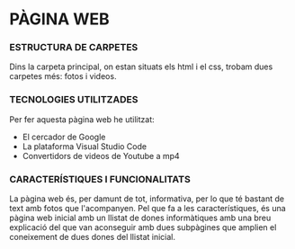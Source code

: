 # PÀGINA WEB
### ESTRUCTURA DE CARPETES
Dins la carpeta principal, on estan situats els html i el css, trobam dues carpetes més: fotos i videos.
### TECNOLOGIES UTILITZADES
Per fer aquesta pàgina web he utilitzat:
* El cercador de Google
* La plataforma Visual Studio Code
* Convertidors de videos de Youtube a mp4
### CARACTERÍSTIQUES I FUNCIONALITATS
La pàgina web és, per damunt de tot, informativa, per lo que té bastant de text amb fotos que l'acompanyen.
Pel que fa a les característiques, és una pàgina web inicial amb un llistat de dones informàtiques amb una breu explicació del que van aconseguir amb dues subpàgines que amplien el coneixement de dues dones del llistat inicial.